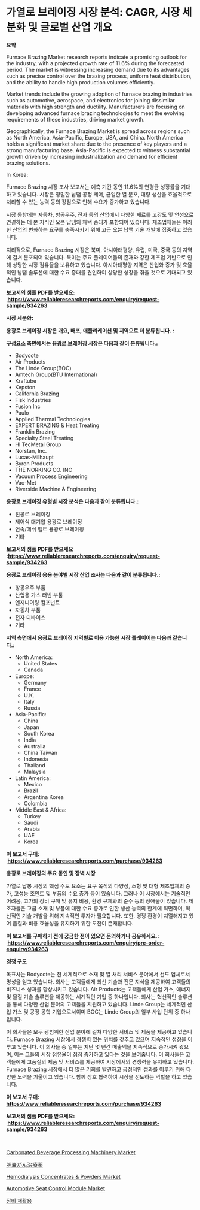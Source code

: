 <p><h1>가열로 브레이징 시장 분석: CAGR, 시장 세분화 및 글로벌 산업 개요</h1></p><p><strong>요약</strong></p>
<p><p>Furnace Brazing Market research reports indicate a promising outlook for the industry, with a projected growth rate of 11.6% during the forecasted period. The market is witnessing increasing demand due to its advantages such as precise control over the brazing process, uniform heat distribution, and the ability to handle high production volumes efficiently.</p><p>Market trends include the growing adoption of furnace brazing in industries such as automotive, aerospace, and electronics for joining dissimilar materials with high strength and ductility. Manufacturers are focusing on developing advanced furnace brazing technologies to meet the evolving requirements of these industries, driving market growth.</p><p>Geographically, the Furnace Brazing Market is spread across regions such as North America, Asia-Pacific, Europe, USA, and China. North America holds a significant market share due to the presence of key players and a strong manufacturing base. Asia-Pacific is expected to witness substantial growth driven by increasing industrialization and demand for efficient brazing solutions.</p><p>In Korea:</p><p>Furnace Brazing 시장 조사 보고서는 예측 기간 동안 11.6%의 연평균 성장률을 기대하고 있습니다. 시장은 정밀한 납땜 공정 제어, 균일한 열 분포, 대량 생산을 효율적으로 처리할 수 있는 능력 등의 장점으로 인해 수요가 증가하고 있습니다.</p><p>시장 동향에는 자동차, 항공우주, 전자 등의 산업에서 다양한 재료를 고강도 및 연성으로 연결하는 데 본 지식인 오븐 납땜의 채택 증대가 포함되어 있습니다. 제조업체들은 이러한 산업의 변화하는 요구를 충족시키기 위해 고급 오븐 납땜 기술 개발에 집중하고 있습니다.</p><p>지리적으로, Furnace Brazing 시장은 북미, 아시아태평양, 유럽, 미국, 중국 등의 지역에 걸쳐 분포되어 있습니다. 북미는 주요 플레이어들의 존재와 강한 제조업 기반으로 인해 상당한 시장 점유율을 보유하고 있습니다. 아시아태평양 지역은 산업화 증가 및 효율적인 납땜 솔루션에 대한 수요 증대를 견인하여 상당한 성장을 겪을 것으로 기대되고 있습니다.</p></p>
<p><strong>보고서의 샘플 PDF를 받으세요: &nbsp;<a href="https://www.reliableresearchreports.com/enquiry/request-sample/934263">https://www.reliableresearchreports.com/enquiry/request-sample/934263</a></strong></p>
<p><strong>시장 세분화:</strong></p>
<p><strong> 용광로 브레이징 시장은 개요, 배포, 애플리케이션 및 지역으로 더 분류됩니다. :</strong></p>
<p><strong>구성요소 측면에서는 용광로 브레이징 시장은 다음과 같이 분류됩니다.:</strong></p>
<p><ul><li>Bodycote</li><li>Air Products</li><li>The Linde Group(BOC)</li><li>Amtech Group(BTU International)</li><li>Kraftube</li><li>Kepston</li><li>California Brazing</li><li>Fisk Industries</li><li>Fusion Inc</li><li>Paulo</li><li>Applied Thermal Technologies</li><li>EXPERT BRAZING & Heat Treating</li><li>Franklin Brazing</li><li>Specialty Steel Treating</li><li>HI TecMetal Group</li><li>Norstan, Inc.</li><li>Lucas-Milhaupt</li><li>Byron Products</li><li>THE NORKING CO. INC</li><li>Vacuum Process Engineering</li><li>Vac-Met</li><li>Riverside Machine & Engineering</li></ul></p>
<p><strong> 용광로 브레이징 유형별 시장 분석은 다음과 같이 분류됩니다.:</strong></p>
<p><ul><li>진공로 브레이징</li><li>제어식 대기압 용광로 브레이징</li><li>연속/메쉬 벨트 용광로 브레이징</li><li>기타</li></ul></p>
<p><strong>보고서의 샘플 PDF를 받으세요 :<a href="https://www.reliableresearchreports.com/enquiry/request-sample/934263">https://www.reliableresearchreports.com/enquiry/request-sample/934263</a></strong></p>
<p><strong> 용광로 브레이징 응용 분야별 시장 산업 조사는 다음과 같이 분류됩니다.:</strong></p>
<p><ul><li>항공우주 부품</li><li>산업용 가스 터빈 부품</li><li>엔지니어링 컴포넌트</li><li>자동차 부품</li><li>전자 디바이스</li><li>기타</li></ul></p>
<p><strong>지역 측면에서 용광로 브레이징 지역별로 이용 가능한 시장 플레이어는 다음과 같습니다.:</strong></p>
<p><ul>
    <li>
        North America:
        <ul>
            <li>United States</li>
            <li>Canada</li>
        </ul>
    </li>
    <li>
        Europe:
        <ul>
            <li>Germany</li>
            <li>France</li>
            <li>U.K.</li>
            <li>Italy</li>
            <li>Russia</li>
        </ul>
    </li>
    <li>
        Asia-Pacific:
        <ul>
            <li>China</li>
            <li>Japan</li>
            <li>South Korea</li>
            <li>India</li>
            <li>Australia</li>
            <li>China Taiwan</li>
            <li>Indonesia</li>
            <li>Thailand</li>
            <li>Malaysia</li>
        </ul>
    </li>
    <li>
        Latin America:
        <ul>
            <li>Mexico</li>
            <li>Brazil</li>
            <li>Argentina Korea</li>
            <li>Colombia</li>
        </ul>
    </li>
    <li>
        Middle East & Africa:
        <ul>
            <li>Turkey</li>
            <li>Saudi</li>
            <li>Arabia</li>
            <li>UAE</li>
            <li>Korea</li>
        </ul>
    </li>
    </ul></p>
<p><strong>이 보고서 구매: &nbsp;<a href="https://www.reliableresearchreports.com/purchase/934263">https://www.reliableresearchreports.com/purchase/934263</a></strong></p>
<p><strong>용광로 브레이징의 주요 동인 및 장벽 시장</strong></p>
<p><p>가열로 납봉 시장의 핵심 주도 요소는 요구 목적의 다양성, 소형 및 대형 제조업체의 증가, 고성능 조인트 및 부품의 수요 증가 등이 있습니다. 그러나 이 시장에서는 기술적인 어려움, 고가의 장비 구매 및 유지 비용, 환경 규제와의 준수 등의 장애물이 있습니다. 제조자들은 고급 소재 및 부품에 대한 수요 증가로 인한 생산 능력의 한계에 직면하며, 혁신적인 기술 개발을 위해 지속적인 투자가 필요합니다. 또한, 경쟁 환경이 치열해지고 있어 품질과 비용 효율성을 유지하기 위한 도전이 존재합니다.</p></p>
<p><strong>이 보고서를 구매하기 전에 궁금한 점이 있으면 문의하거나 공유하세요.: &nbsp;<a href="https://www.reliableresearchreports.com/enquiry/pre-order-enquiry/934263">https://www.reliableresearchreports.com/enquiry/pre-order-enquiry/934263</a></strong></p>
<p><strong>경쟁 구도</strong></p>
<p><p>목표사는 Bodycote는 전 세계적으로 소재 및 열 처리 서비스 분야에서 선도 업체로서 명성을 얻고 있습니다. 회사는 고객들에게 최신 기술과 전문 지식을 제공하여 고객들의 비즈니스 성과를 향상시키고 있습니다. Air Products는 고객들에게 산업 가스, 에너지 및 물질 기술 솔루션을 제공하는 세계적인 기업 중 하나입니다. 회사는 혁신적인 솔루션을 통해 다양한 산업 분야의 고객들을 지원하고 있습니다. Linde Group는 세계적인 산업 가스 및 공정 공학 기업으로서이며 BOC는 Linde Group의 일부 사업 단위 중 하나입니다.</p><p>이 회사들은 모두 광범위한 산업 분야에 걸쳐 다양한 서비스 및 제품을 제공하고 있습니다. Furnace Brazing 시장에서 경쟁력 있는 위치를 갖추고 있으며 지속적인 성장을 이루고 있습니다. 이 회사들 중 일부는 지난 몇 년간 매출액을 지속적으로 증가시켜 왔으며, 이는 그들의 시장 점유율이 점점 증가하고 있다는 것을 보여줍니다. 이 회사들은 고객들에게 고품질의 제품 및 서비스를 제공하여 시장에서의 경쟁력을 유지하고 있습니다. Furnace Brazing 시장에서 더 많은 기회를 발견하고 긍정적인 성과를 이루기 위해 다양한 노력을 기울이고 있습니다. 함께 상호 협력하여 시장을 선도하는 역할을 하고 있습니다.</p></p>
<p><strong>이 보고서 구매: &nbsp; <a href="https://www.reliableresearchreports.com/purchase/934263">https://www.reliableresearchreports.com/purchase/934263</a></strong></p>
<p><strong>보고서의 샘플 PDF를 받으세요: &nbsp;<a href="https://www.reliableresearchreports.com/enquiry/request-sample/934263">https://www.reliableresearchreports.com/enquiry/request-sample/934263</a></strong><strong></strong></p>
<p>&nbsp;</p>
<p><p><a href="https://github.com/RickHolmes3/Market-Research-Report-List-3/blob/main/carbonated-beverage-processing-machinery-market.md">Carbonated Beverage Processing Machinery Market</a></p><p><a href="https://github.com/cnnriuez22368/Market-Research-Report-List-1/blob/main/9101089184374.md">胆嚢がん治療薬</a></p><p><a href="https://issuu.com/reportprime-2/docs/hemodialysis-concentrates-powders-market-size-2030">Hemodialysis Concentrates & Powders Market</a></p><p><a href="https://view.publitas.com/reportprime-1/automotive-seat-control-module-market-size-and-growth-market-segmentation-regional-and-country-breakdowns-and-market-trends-for-period-from-2024-2031/">Automotive Seat Control Module Market</a></p><p><a href="https://github.com/crfsywufhm81415/Market-Research-Report-List-1/blob/main/7387895184398.md">장비 재활용</a></p></p>
